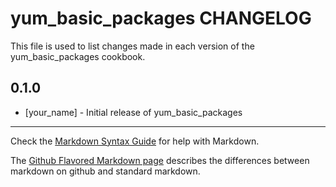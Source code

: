 yum_basic_packages CHANGELOG
============================

This file is used to list changes made in each version of the yum_basic_packages cookbook.

0.1.0
-----
- [your_name] - Initial release of yum_basic_packages

- - -
Check the [Markdown Syntax Guide](http://daringfireball.net/projects/markdown/syntax) for help with Markdown.

The [Github Flavored Markdown page](http://github.github.com/github-flavored-markdown/) describes the differences between markdown on github and standard markdown.
